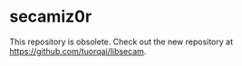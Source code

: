 # secamiz0r

This repository is obsolete. Check out the new repository at https://github.com/tuorqai/libsecam.
